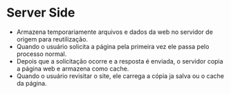 # Server Side
  - Armazena temporariamente arquivos e dados da web no servidor de origem para reutilização.
  - Quando o usuário solicita a página pela primeira vez ele passa pelo processo normal.
  - Depois que a solicitação ocorre e a resposta é enviada, o servidor copia a página web e armazena como cache. 
  - Quando o usuário revisitar o site, ele carrega a cópia ja salva ou o cache da página.